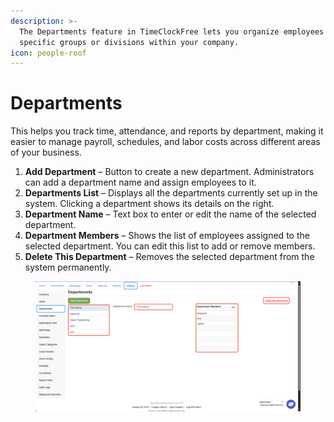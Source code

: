 ```yaml
---
description: >-
  The Departments feature in TimeClockFree lets you organize employees into
  specific groups or divisions within your company.
icon: people-roof
---
```


# Departments

This helps you track time, attendance, and reports by department, making it easier to manage payroll, schedules, and labor costs across different areas of your business.

1. **Add Department** – Button to create a new department. Administrators can add a department name and assign employees to it.
2. **Departments List** – Displays all the departments currently set up in the system. Clicking a department shows its details on the right.
3. **Department Name** – Text box to enter or edit the name of the selected department.
4. **Department Members** – Shows the list of employees assigned to the selected department. You can edit this list to add or remove members.
5. **Delete This Department** – Removes the selected department from the system permanently.

<figure><img src="../.gitbook/assets/image (12).png" alt=""><figcaption></figcaption></figure>
